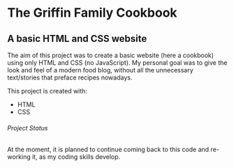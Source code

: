 # The Griffin Family Cookbook
## A basic HTML and CSS website

The aim of this project was to create a basic website (here a cookbook) using only HTML and CSS (no JavaScript).
My personal goal was to give the look and feel of a modern food blog, without all the unnecessary text/stories that preface recipes nowadays.

This project is created with:
- HTML
- CSS

###### Project Status
At the moment, it is planned to continue coming back to this code and re-working it, as my coding skills develop.
